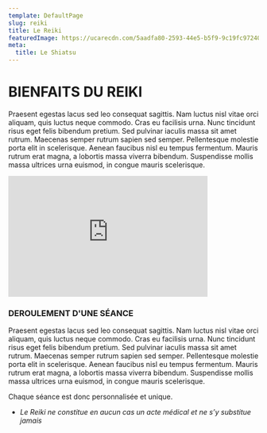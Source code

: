 ```yaml
---
template: DefaultPage
slug: reiki
title: Le Reiki
featuredImage: https://ucarecdn.com/5aadfa80-2593-44e5-b5f9-9c19fc97240e/
meta:
  title: Le Shiatsu
---
```

# BIENFAITS DU REIKI



Praesent egestas lacus sed leo consequat sagittis. Nam luctus nisl vitae orci aliquam, quis luctus neque commodo. Cras eu facilisis urna. Nunc tincidunt risus eget felis bibendum pretium. Sed pulvinar iaculis massa sit amet rutrum. Maecenas semper rutrum sapien sed semper. Pellentesque molestie porta elit in scelerisque. Aenean faucibus nisl eu tempus fermentum. Mauris rutrum erat magna, a lobortis massa viverra bibendum. Suspendisse mollis massa ultrices urna euismod, in congue mauris scelerisque. 

<iframe width="401" height="243" src="https://www.youtube.com/embed/b0nxI1gvL4k?list=TLGG8Lq4N64Ziv4wNDA2MjAyMQ" title="YouTube video player" frameborder="0" allow="accelerometer; autoplay; clipboard-write; encrypted-media; gyroscope; picture-in-picture" allowfullscreen></iframe>

### DEROULEMENT D'UNE SÉANCE

Praesent egestas lacus sed leo consequat sagittis. Nam luctus nisl vitae orci aliquam, quis luctus neque commodo. Cras eu facilisis urna. Nunc tincidunt risus eget felis bibendum pretium. Sed pulvinar iaculis massa sit amet rutrum. Maecenas semper rutrum sapien sed semper. Pellentesque molestie porta elit in scelerisque. Aenean faucibus nisl eu tempus fermentum. Mauris rutrum erat magna, a lobortis massa viverra bibendum. Suspendisse mollis massa ultrices urna euismod, in congue mauris scelerisque. 

Chaque séance est donc personnalisée et unique.

* *Le Reiki ne constitue en aucun cas un acte médical et ne s’y substitue jamais*